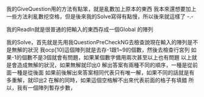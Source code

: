 我的GiveQuestion用的方法有點笨，就是亂數加上原本的東西
我本來還想要加上一些方法利亂數挖空格，但是後來我的Solve寫得有點慢，所以後來就這樣了 -.-

我的ReadIn就是很普通的把輸入的東西存成一個Global 的陣列

我的Solve，首先就是先用我QuestionPreCheckNG去檢查說現在輸入的陣列是不是無解的狀況
我ocp[10]這個陣列就是去存-1跟1~9的個數，然後去檢查行宮列
如果-1的個數不是3個就會有問題，如果某個數字備用兩次甚至以上也有問題 
以上就是會造成無解的狀況，如果無解就印出0
解出答案有兩種不同的順序，一種是從前面一種是從後面
如果前後解出來答案相同代表只有唯一解，如果不同的話就是有多重解，就印出2
在解的同時，如果這個空格解不出來代表前面的格子有填錯
所以，我有一個陣列暫存步數，
